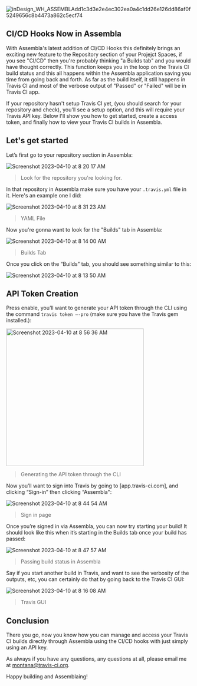 ![inDesign_WH_ASSEMBLAdd1c3d3e2e4ec302ea0a4c1dd26e126dd86af0f5249656c8b4473a862c5ecf74](https://user-images.githubusercontent.com/20936398/231211637-18616519-3c51-49bd-99b6-8975e3c771fa.png)

## CI/CD Hooks Now in Assembla

With Assembla's latest addition of CI/CD Hooks this definitely brings an exciting new feature to the Repository section of your Projejct Spaces, if you see "CI/CD" then you're probably thinking "a Builds tab" and you would have thought correctly. This function keeps you in the loop on the Travis CI build status and this all happens within the Assembla application saving you time from going back and forth. As far as the build itself, it still happens in Travis CI and most of the verbose output of "Passed" or "Failed" will be in Travis CI app. 

If your repository hasn't setup Travis CI yet, (you should search for your repository and check), you'll see a setup option, and this will require your Travis API key. Below I'll show you how to get started, create a access token, and finally how to view your Travis CI builds in Assembla.

## Let's get started

Let’s first go to your repository section in Assembla: 

![Screenshot 2023-04-10 at 8 20 17 AM](https://user-images.githubusercontent.com/20936398/230939604-35ea81a9-09c4-4058-9721-75b37cac5b0f.png)

>Look for the repository you're looking for.

In that repository in Assembla make sure you have your `.travis.yml` file in it. Here's an example one I did: 

![Screenshot 2023-04-10 at 8 31 23 AM](https://user-images.githubusercontent.com/20936398/230939876-014b9442-3934-4632-b739-72dbc30d7dbc.png)

>YAML File

Now you're gonna want to look for the "Builds" tab in Assembla: 

![Screenshot 2023-04-10 at 8 14 00 AM](https://user-images.githubusercontent.com/20936398/230940010-dbe611d1-4276-460a-9e52-60b2ea176ed5.png)

>Builds Tab

Once you click on the “Builds” tab, you should see something similar to this:

![Screenshot 2023-04-10 at 8 13 50 AM](https://user-images.githubusercontent.com/20936398/230940092-d7739912-0622-4c60-9e5e-7b16ad1921ed.png)

## API Token Creation 

Press enable, you’ll want to generate your API token through the CLI using the command `travis token –-pro` (make sure you have the Travis gem installed.):

<img width="373" alt="Screenshot 2023-04-10 at 8 56 36 AM" src="https://user-images.githubusercontent.com/20936398/230940816-80792609-6d38-431a-a09a-aefd6e7cf7a2.png">

>Generating the API token through the CLI

Now you’ll want to sign into Travis by going to [app.travis-ci.com], and clicking “Sign-in” then clicking “Assembla":

![Screenshot 2023-04-10 at 8 44 54 AM](https://user-images.githubusercontent.com/20936398/230940987-0fe32cd0-7488-436d-92fb-65f8d15a0a2f.png)

>Sign in page

Once you’re signed in via Assembla, you can now try starting your build! It should look like this when it’s starting in the Builds tab once your build has passed:

![Screenshot 2023-04-10 at 8 47 57 AM](https://user-images.githubusercontent.com/20936398/230941209-bd28ed76-8cde-46b5-b4a8-0b736a24ebc6.png)

>Passing build status in Assembla

Say if you start another build in Travis, and want to see the verbosity of the outputs, etc, you can certainly do that by going back to the Travis CI GUI:

![Screenshot 2023-04-10 at 8 16 08 AM](https://user-images.githubusercontent.com/20936398/230941434-831f6f4e-f925-4b83-ad00-c6bb512588b0.png)

>Travis GUI

## Conclusion 

There you go, now you know how you can manage and access your Travis CI builds directly through Assembla using the CI/CD hooks with just simply using an API key.

As always if you have any questions, any questions at all, please email me at [montana@travis-ci.org](mailto:montana@travis-ci.org).

Happy building and Assemblaing! 

